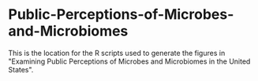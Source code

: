 # Public-Perceptions-of-Microbes-and-Microbiomes
This is the location for the R scripts used to generate the figures in "Examining Public Perceptions of Microbes and Microbiomes in the United States".  
